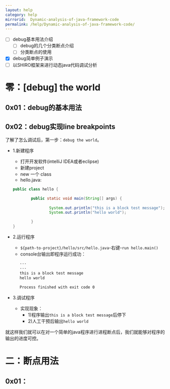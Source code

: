 ```yaml
---
layout: help
category: help
mirrorid:  Dynamic-analysis-of-java-framework-code
permalink: /help/Dynamic-analysis-of-java-framework-code/
---
```


- [ ] debug基本用法介绍
    - [ ] debug的几个分类断点介绍
    - [ ] 分类断点的使用
- [x] debug简单例子演示
- [ ] 以SHIRO框架来进行动态java代码调试分析

# 零：[debug] the world

## 0x01：debug的基本用法

## 0x02：debug实现line breakpoints
了解了怎么调试后，第一步：`debug the world`。

- 1.新建程序
    - 打开开发软件(intelliJ IDEA或者eclipse)
    - 新建project
    - new 一个 class
    - hello.java:
    ```java
    public class hello {
    
            public static void main(String[] args) {
                    
                    System.out.println("this is a block test message");
                    System.out.println("hello world");
    
            }
    }
    ```
- 2.运行程序
    - `${path-to-project}/hello/src/hello.java`-右键-`run hello.main()`
    - console台输出即程序运行成功：
    ```bash
       ···
       ···
       this is a block test message
       hello world
       
       Process finished with exit code 0
    ```

- 3.调试程序
    - 实现现象：
        - 1)程序输出`this is a block test message`后停下
        - 2)人工干预后输出`hello world`

就这样我们就可以在对一个简单的java程序进行进程断点后，我们就能够对程序的输出的进度可控。

# 二：断点用法

## 0x01：
